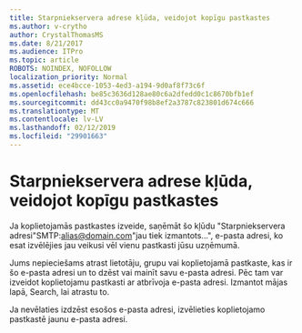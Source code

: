 ```yaml
---
title: Starpniekservera adrese kļūda, veidojot kopīgu pastkastes
ms.author: v-crytho
author: CrystalThomasMS
ms.date: 8/21/2017
ms.audience: ITPro
ms.topic: article
ROBOTS: NOINDEX, NOFOLLOW
localization_priority: Normal
ms.assetid: ece4bcce-1053-4ed3-a194-9d0af8f73c6f
ms.openlocfilehash: be85c3636d128ae80c6a2dfedd0c1c8670bfb1ef
ms.sourcegitcommit: dd43cc0a9470f98b8ef2a3787c823801d674c666
ms.translationtype: MT
ms.contentlocale: lv-LV
ms.lasthandoff: 02/12/2019
ms.locfileid: "29901663"
---
```

# <a name="proxy-address-error-while-creating-a-shared-mailbox"></a>Starpniekservera adrese kļūda, veidojot kopīgu pastkastes

Ja koplietojamās pastkastes izveide, saņēmāt šo kļūdu "Starpniekservera adresi"SMTP:alias@domain.com"jau tiek izmantots...", e-pasta adresi, ko esat izvēlējies jau veikusi vēl vienu pastkasti jūsu uzņēmumā.
  
Jums nepieciešams atrast lietotāju, grupu vai koplietojamā pastkaste, kas ir šo e-pasta adresi un to dzēst vai mainīt savu e-pasta adresi. Pēc tam var izveidot koplietojamu pastkasti ar atbrīvoja e-pasta adresi. Izmantot mājas lapā, Search, lai atrastu to.
  
Ja nevēlaties izdzēst esošos e-pasta adresi, izvēlieties koplietojamo pastkastē jaunu e-pasta adresi.
  

